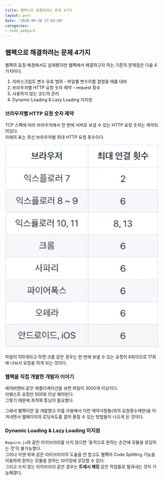 ```yaml
---
title: 웹팩으로 해결하려는 문제 4가지
layout: post
date: '2020-09-20 17:02:00'
categories:
- node_webpack
---
```


## 웹팩으로 해결하려는 문제 4가지

웹팩의 등장 배경에서도 살펴봤지만 웹팩에서 해결하고자 하는 기존의 문제점은 다음 4가지이다.

1. 자바스크립트 변수 유효 범위 - 파일별 변수이름 겹쳤을 때를 대비
2. 브라우저별 HTTP 요청 숫자 제약 - request 횟수
3. 사용하지 않는 코드의 관리
4. Dynamic Loading & Lazy Loading 미지원

### 브라우저별 HTTP 요청 숫자 제약

TCP 스펙에 따라 브라우저에서 한 번에 서버로 보낼 수 있는 HTTP 요청 숫자는 제약되어있다.  
아래의 표는 최신 브라우저별 최대 HTTP 요청 횟수이다.

![](/static/img/node/webpack/image31.png)

파일이 100개라고 하면 크롬 같은 경우는 한 번에 보낼 수 있는 요청이 6회이므로 17회에 나눠서 요청을 하게 되는 것이다.  

### 웹팩을 직접 개발한 개발자 이야기

에어비엔비 같은 애플리케이션을 보면 파일이 3000개 이상이다.  
리퀘스트 요청만 500회 이상 해야된다.  
그렇기 때문에 최적화 튜닝이 필요했다.  

그래서 웹팩이란 걸 개발했고 이를 이용해서 이런 제약사항들(위의 요청횟수제한)을 이겨내면서 웹페이지의 로딩속도를 끌어 올릴 수 있는 방법들이 나오게 된 것이다.

### Dynamic Loading & Lazy Loading 미지원

`Require.js`와 같은 라이브러리를 쓰지 않으면 '동적으로 원하는 순간에 모듈을 로딩하는 것'이 불가능했다.  
그러나 이젠 위와 같은 라이브러리의 도움을 안 받고도 웹팩의 Code Splitting 기능을 이용하여 원하는 모듈을 원하는 타이밍에 로딩할 수 있다.  
그리고 쓰지 않는 라이브러리 같은 경우는 **트래시 해킹** 같은 작업들로 떨궈내는 것이 가능해졌다.